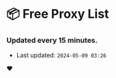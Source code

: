 # :package: Free Proxy List
### Updated every 15 minutes.

- Last updated: `2024-05-09 03:26`

:heart:
